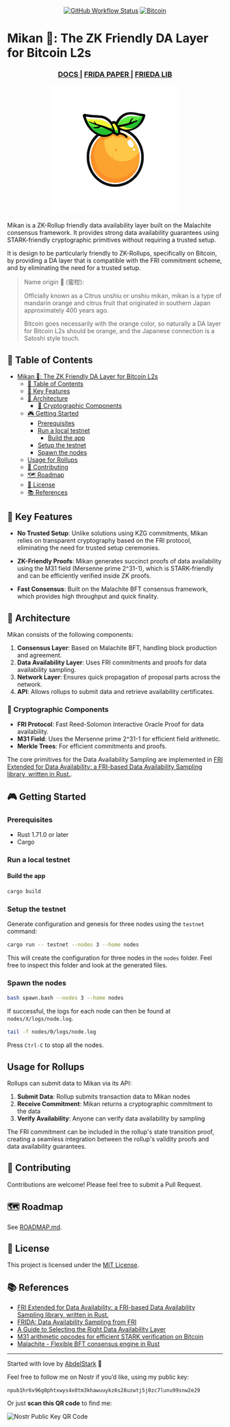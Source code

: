 <div align="center">

<a href="https://github.com/AbdelStark/bitcoin-mcp/actions/workflows/ci.yml"><img alt="GitHub Workflow Status" src="https://img.shields.io/github/actions/workflow/status/AbdelStark/mikan/ci.yml?style=for-the-badge" height=30></a>
<a href="https://bitcoin.org/"> <img alt="Bitcoin" src="https://img.shields.io/badge/Bitcoin-000?style=for-the-badge&logo=bitcoin&logoColor=white" height=30></a>

</div>

# Mikan 🍊: The ZK Friendly DA Layer for Bitcoin L2s

<div align="center">
  <h3>
    <a href="https://github.com/AbdelStark/mikan">
      DOCS
    </a>
    <span> | </span>
    <a href="https://eprint.iacr.org/2024/248">
      FRIDA PAPER
    </a>
    <span> | </span>
    <a href="https://github.com/keep-starknet-strange/frieda">
      FRIEDA LIB
    </a>
  </h3>

  <img src="./docs/img/mikan.png" alt="Mikan" width="300">
</div>

Mikan is a ZK-Rollup friendly data availability layer built on the Malachite consensus framework.
It provides strong data availability guarantees using STARK-friendly cryptographic primitives
without requiring a trusted setup.

It is design to be particularly friendly to ZK-Rollups, specifically on Bitcoin, by providing a DA layer that is
compatible with the FRI commitment scheme, and by eliminating the need for a trusted setup.

> Name origin 🍊 (蜜柑):
>
> Officially known as a Citrus unshiu or unshiu mikan, mikan is a type of mandarin orange and citrus fruit that originated in southern Japan approximately 400 years ago.
>
> Bitcoin goes necessarily with the orange color, so naturally a DA layer for Bitcoin L2s should be orange, and the Japanese connection is a Satoshi style touch.

## 💼 Table of Contents

- [Mikan 🍊: The ZK Friendly DA Layer for Bitcoin L2s](#mikan--the-zk-friendly-da-layer-for-bitcoin-l2s)
  - [💼 Table of Contents](#-table-of-contents)
  - [🔧 Key Features](#-key-features)
  - [📐 Architecture](#-architecture)
    - [🔑 Cryptographic Components](#-cryptographic-components)
  - [🎮 Getting Started](#-getting-started)
    - [Prerequisites](#prerequisites)
    - [Run a local testnet](#run-a-local-testnet)
      - [Build the app](#build-the-app)
    - [Setup the testnet](#setup-the-testnet)
    - [Spawn the nodes](#spawn-the-nodes)
  - [Usage for Rollups](#usage-for-rollups)
  - [🤝 Contributing](#-contributing)
  - [🗺️ Roadmap](#️-roadmap)
  - [📝 License](#-license)
  - [📚 References](#-references)

## 🔧 Key Features

- **No Trusted Setup**: Unlike solutions using KZG commitments, Mikan relies on transparent
  cryptography based on the FRI protocol, eliminating the need for trusted setup ceremonies.

- **ZK-Friendly Proofs**: Mikan generates succinct proofs of data availability using the M31
  field (Mersenne prime 2^31-1), which is STARK-friendly and can be efficiently verified
  inside ZK proofs.

- **Fast Consensus**: Built on the Malachite BFT consensus framework, which provides
  high throughput and quick finality.

## 📐 Architecture

Mikan consists of the following components:

1. **Consensus Layer**: Based on Malachite BFT, handling block production and agreement.
2. **Data Availability Layer**: Uses FRI commitments and proofs for data availability sampling.
3. **Network Layer**: Ensures quick propagation of proposal parts across the network.
4. **API**: Allows rollups to submit data and retrieve availability certificates.

### 🔑 Cryptographic Components

- **FRI Protocol**: Fast Reed-Solomon Interactive Oracle Proof for data availability.
- **M31 Field**: Uses the Mersenne prime 2^31-1 for efficient field arithmetic.
- **Merkle Trees**: For efficient commitments and proofs.

The core primitives for the Data Availability Sampling are implemented in [FRI Extended for Data Availability: a FRI-based Data Availability Sampling library, written in Rust.](https://github.com/keep-starknet-strange/frieda).

## 🎮 Getting Started

### Prerequisites

- Rust 1.71.0 or later
- Cargo

### Run a local testnet

#### Build the app

```bash
cargo build
```

### Setup the testnet

Generate configuration and genesis for three nodes using the `testnet` command:

```bash
cargo run -- testnet --nodes 3 --home nodes
```

This will create the configuration for three nodes in the `nodes` folder. Feel free to inspect this folder and look at the generated files.

### Spawn the nodes

```bash
bash spawn.bash --nodes 3 --home nodes
```

If successful, the logs for each node can then be found at `nodes/X/logs/node.log`.

```bash
tail -f nodes/0/logs/node.log
```

Press `Ctrl-C` to stop all the nodes.

## Usage for Rollups

Rollups can submit data to Mikan via its API:

1. **Submit Data**: Rollup submits transaction data to Mikan nodes
2. **Receive Commitment**: Mikan returns a cryptographic commitment to the data
3. **Verify Availability**: Anyone can verify data availability by sampling

The FRI commitment can be included in the rollup's state transition proof, creating
a seamless integration between the rollup's validity proofs and data availability guarantees.

## 🤝 Contributing

Contributions are welcome! Please feel free to submit a Pull Request.

## 🗺️ Roadmap

See [ROADMAP.md](ROADMAP.md).

## 📝 License

This project is licensed under the [MIT License](LICENSE).

## 📚 References

- [FRI Extended for Data Availability: a FRI-based Data Availability Sampling library, written in Rust.](https://github.com/keep-starknet-strange/frieda)
- [FRIDA: Data Availability Sampling from FRI](https://eprint.iacr.org/2024/248)
- [A Guide to Selecting the Right Data Availability Layer](https://blog.availproject.org/a-guide-to-selecting-the-right-data-availability-layer/)
- [M31 arithmetic opcodes for efficient STARK verification on Bitcoin](https://hackmd.io/@abdelhamid/m31-opcodes-bitcoin-stark)
- [Malachite - Flexible BFT consensus engine in Rust](https://github.com/informalsystems/malachite)

---

Started with love by [AbdelStark](https://github.com/AbdelStark) 🧡

Feel free to follow me on Nostr if you’d like, using my public key:

```text
npub1hr6v96g0phtxwys4x0tm3khawuuykz6s28uzwtj5j0zc7lunu99snw2e29
```

Or just **scan this QR code** to find me:

![Nostr Public Key QR Code](https://hackmd.io/_uploads/SkAvwlYYC.png)
